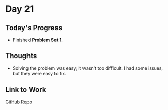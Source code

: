 # Day 21

## Today's Progress
- Finished **Problem Set 1**.

## Thoughts
- Solving the problem was easy; it wasn't too difficult. I had some issues, but they were easy to fix.

## Link to Work
[GitHub Repo](https://github.com/V-Paritosh/CS50-Python)